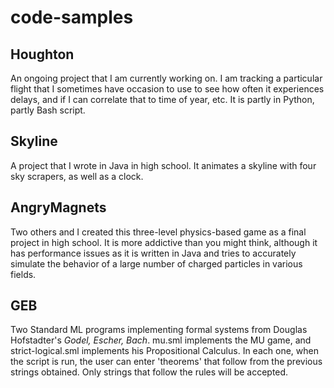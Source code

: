 # code-samples

## Houghton
An ongoing project that I am currently working on. I am tracking a particular flight that I sometimes have occasion to use to see how often it experiences delays, and if I can correlate that to time of year, etc. It is partly in Python, partly Bash script.

## Skyline
A project that I wrote in Java in high school. It animates a skyline with four sky scrapers, as well as a clock.

## AngryMagnets
Two others and I created this three-level physics-based game as a final project in high school. It is more addictive than you might think, although it has performance issues as it is written in Java and tries to accurately simulate the behavior of a large number of charged particles in various fields. 

## GEB
Two Standard ML programs implementing formal systems from Douglas Hofstadter's _Godel, Escher, Bach_. mu.sml implements the MU game, and strict-logical.sml implements his Propositional Calculus. In each one, when the script is run, the user can enter 'theorems' that follow from the previous strings obtained. Only strings that follow the rules will be accepted. 